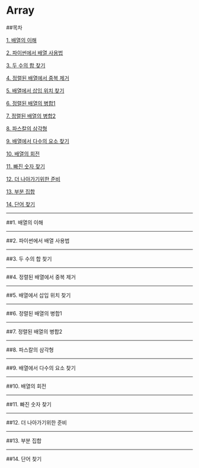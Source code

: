 # Array

##목차


[1. 배열의 이해](#배열의-이해)

[2. 파이썬에서 배열 사용법](#파이썬에서-배열-사용법)

[3. 두 수의 합 찾기](#두-수의-합-찾기)

[4. 정렬된 배열에서 중복 제거](#정렬된-배열에서-중복-제거)

[5. 배열에서 삽입 위치 찾기](#배열에서-삽입-위치-찾기)

[6. 정렬된 배열의 병합1](#정렬된-배열의-병합1)

[7. 정렬된 배열의 병합2](#정렬된-배열의-병합2)

[8. 파스칼의 삼각형](#파스칼의-삼각형)

[9. 배열에서 다수의 요소 찾기](#배열에서-다수의-요소-찾기)

[10. 배열의 회전](#배열의-회전)

[11. 빠진 숫자 찾기](#빠진-숫자-찾기)

[12. 더 나아가기위한 준비](#더-나아가기위한-준비)

[13. 부분 집합](#부분-집합)

[14. 단어 찾기](#단어-찾기)

---

##1. 배열의 이해

---

##2. 파이썬에서 배열 사용법

---

##3. 두 수의 합 찾기

---

##4. 정렬된 배열에서 중복 제거

---

##5. 배열에서 삽입 위치 찾기

---

##6. 정렬된 배열의 병합1

---

##7. 정렬된 배열의 병합2

---

##8. 파스칼의 삼각형

---

##9. 배열에서 다수의 요소 찾기

---

##10. 배열의 회전

---

##11. 빠진 숫자 찾기

---

##12. 더 나아가기위한 준비

---

##13. 부분 집합

---

##14. 단어 찾기


